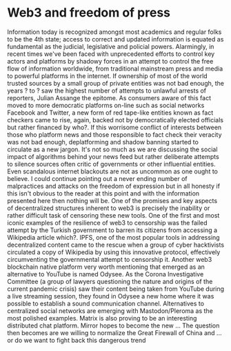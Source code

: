 # Web3 and freedom of press

Information today is recognized amongst most academics and regular folks to be the 4th state; access to correct and updated information is equated as fundamental as the judicial, legislative and policial powers. Alarmingly, in recent times we've been faced with unprecedented efforts to control key actors and platforms by shadowy forces in an attempt to control the free flow of information worldwide, from traditional mainstream press and media to powerful platforms in the internet. If ownership of most of the world trusted sources by a small group of private entities was not bad enough, the years ? to ? saw the highest number of attempts to unlawful arrests of reporters, Julian Assange the epitome. As consumers aware of this fact moved to more democratic platforms on-line such as social networks Facebook and Twitter, a new form of red tape-like entities known as fact checkers came to rise, again, backed not by democratically elected officials but rather financed by who?. If this worrisome conflict of interests between those who platform news and those responsible to fact check their veracity was not bad enough, deplatforming and shadow banning started to circulate as a new jargon. It's not so much as we are discussing the social impact of algorithms behind your news feed but rather deliberate attempts to silence sources often critic of governments or other influential entities. Even scandalous internet blackouts are not as uncommon as one ought to believe. I could continue pointing out a never ending number of malpractices and attacks on the freedom of expression but in all honesty if this isn't obvious to the reader at this point and with the information presented here then nothing will be.
One of the promises and key aspects of decentralized structures inherent to web3 is precisely the inability or rather difficult task of censoring these new tools. One of the first and most iconic examples of the resilience of web3 to censorship was the failed attempt by the Turkish government to barren its citizens from accessing a Wikipedia article which?. IPFS, one of the most popular tools in addressing decentralized content came to the rescue when a group of cyber hacktivists circulated a copy of Wikipedia by using this innovative protocol, effectively circumventing the governmental attempt to censorship it. Another web3 blockchain native platform very worth mentioning that emerged as an alternative to YouTube is named Odysee. As the Corona Investigative Committee (a group of lawyers questioning the nature and origins of the current pandemic crisis) saw their content being taken from YouTube during a live streaming session, they found in Odysee a new home where it was possible to establish a sound communication channel. Alternatives to centralized social networks are emerging with Mastodon/Pleroma as the most polished examples. Matrix is also proving to be an interesting distributed chat platform. Mirror hopes to become the new …
The question then becomes are we willing to normalize the Great Firewall of China and … or do we want to fight back this dangerous trend 
